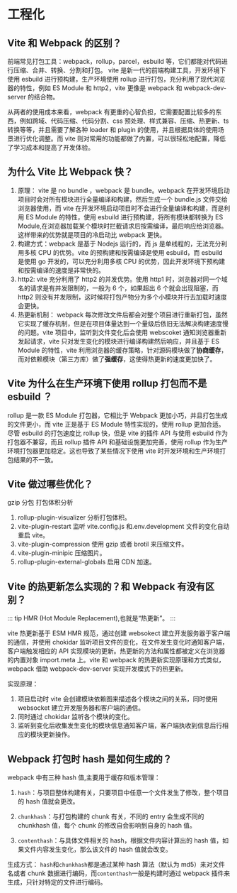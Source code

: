 # 工程化

## Vite 和 Webpack 的区别？

前端常见打包工具：webpack，rollup，parcel，esbuild 等，它们都能对代码进行压缩、合并、转换、分割和打包。
vite 是新一代的前端构建工具，开发环境下使用 esbuild 进行预构建，生产环境使用 rollup 进行打包，充分利用了现代浏览器的特性，例如 ES Module 和 http2，vite 更像是 webpack 和 webpack-dev-server 的结合物。

从两者的使用成本来看，webpack 有更重的心智负担，它需要配置比较多的东西，例如跨域、代码压缩、代码分割、css 预处理、样式兼容、压缩、热更新、ts 转换等等，并且需要了解各种 loader 和 plugin 的使用，并且根据具体的使用场景进行优化调整。而 vite 则对常用的功能都做了内置，可以很轻松地配置，降低了学习成本和提高了开发体验。

## 为什么 Vite 比 Webpack 快？

1. 原理： vite 是 no bundle ，webpack 是 bundle。webpack 在开发环境启动项目时会对所有模块进行全量编译和构建，然后生成一个 bundle.js 文件交给浏览器使用，而 vite 在开发环境启动项目时不会进行全量编译和构建，而是利用 ES Module 的特性，使用 esbuild 进行预构建，将所有模块都转换为 ES Module,在浏览器加载某个模块时拦截请求后按需编译，最后响应给浏览器。这样带来的优势就是项目的冷启动比 webpack 更快。
2. 构建方式：webpack 是基于 Nodejs 运行的，而 js 是单线程的，无法充分利用多核 CPU 的优势。vite 的预构建和按需编译是使用 esbuild，而 esbuild 是使用 go 开发的，可以充分利用多核 CPU 的优势，因此开发环境下预构建和按需编译的速度是非常快的。
3. http2: vite 充分利用了 http2 的并发优势。使用 http1 时，浏览器对同一个域名的请求是有并发限制的，一般为 6 个，如果超出 6 个就会出现阻塞，而 http2 则没有并发限制，这时候将打包产物分为多个小模块并行去加载时速度会更快。
4. 热更新机制： webpack 每次修改文件后都会对整个项目进行重新打包，虽然它实现了缓存机制，但是在项目体量达到一个量级后依旧无法解决构建速度慢的问题。vite 项目中，监听到文件变化后会使用 webscoket 通知浏览器重新发起请求，vite 只对发生变化的模块进行编译构建然后响应，并且基于 ES Module 的特性，vite 利用浏览器的缓存策略，针对源码模块做了**协商缓存**，而对依赖模块（第三方库）做了**强缓存**，这使得热更新的速度更加快了。

## Vite 为什么在生产环境下使用 rollup 打包而不是 esbuild ？

rollup 是一款 ES Module 打包器，它相比于 Webpack 更加小巧，并且打包生成的文件更小，而 vite 正是基于 ES Module 特性实现的，使用 rollup 更加合适。尽管 esbuild 的打包速度比 rollup 快，但是 vite 的插件 API 与使用 esbuild 作为打包器不兼容，而且 rollup 插件 API 和基础设施更加完善，使用 rollup 作为生产环境打包器更加稳定。这也导致了某些情况下使用 vite 时开发环境和生产环境打包结果的不一致。

## Vite 做过哪些优化？

gzip 分包 打包体积分析

1. rollup-plugin-visualizer 分析打包体积。
2. vite-plugin-restart 监听 vite.config.js 和.env.development 文件的变化自动重启 vite。
3. vite-plugin-compression 使用 gzip 或者 brotil 来压缩文件。
4. vite-plugin-minipic 压缩图片。
5. rollup-plugin-external-globals 启用 CDN 加速。

## Vite 的热更新怎么实现的？和 Webpack 有没有区别？

::: tip
HMR (Hot Module Replacement),也就是“热更新”。
:::

vite 热更新基于 ESM HMR 规范，通过创建 websokect 建立开发服务器于客户端的通信，并使用 chokidar 监听项目文件的变化，在文件发生变化时通知客户端，客户端触发相应的 API 实现模块的更新。热更新的方法和属性都被定义在浏览器的内置对象 import.meta 上。vite 和 webpack 的热更新实现原理和方式类似，webpack 借助 webpack-dev-server 实现开发模式下的热更新。

实现原理：

1. 项目启动时 vite 会创建模块依赖图来描述各个模块之间的关系，同时使用 websocket 建立开发服务器和客户端的通信。
2. 同时通过 chokidar 监听各个模块的变化。
3. 监听到变化后收集发生变化的模块信息通知客户端，客户端执收到信息后行相应的模块更新操作。

## Webpack 打包时 hash 是如何生成的？

webpack 中有三种 hash 值,主要用于缓存和版本管理：

1. `hash`：与项目整体构建有关，只要项目中任意一个文件发生了修改，整个项目的 hash 值就会更改。

2. `chunkhash`：与打包构建的 chunk 有关，不同的 entry 会生成不同的 chunkhash 值，每个 chunk 的修改自会影响到自身的 hash 值。

3. `contenthash`：与具体文件相关的 hash，根据文件内容计算出的 hash 值，如果文件内容发生变化，那么该文件的 hash 值就会改变。

生成方式： `hash`和`chunkhash`都是通过某种 hash 算法（默认为 md5）来对文件名或者 chunk 数据进行编码，而`contenthash`一般是构建时通过 webpack 插件来生成，只针对特定的文件进行编码。

